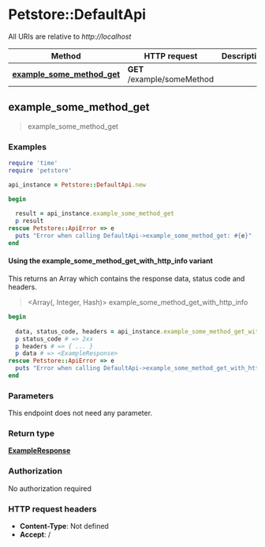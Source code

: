 # Petstore::DefaultApi

All URIs are relative to *http://localhost*

| Method | HTTP request | Description |
| ------ | ------------ | ----------- |
| [**example_some_method_get**](DefaultApi.md#example_some_method_get) | **GET** /example/someMethod |  |


## example_some_method_get

> <ExampleResponse> example_some_method_get





### Examples

```ruby
require 'time'
require 'petstore'

api_instance = Petstore::DefaultApi.new

begin
  
  result = api_instance.example_some_method_get
  p result
rescue Petstore::ApiError => e
  puts "Error when calling DefaultApi->example_some_method_get: #{e}"
end
```

#### Using the example_some_method_get_with_http_info variant

This returns an Array which contains the response data, status code and headers.

> <Array(<ExampleResponse>, Integer, Hash)> example_some_method_get_with_http_info

```ruby
begin
  
  data, status_code, headers = api_instance.example_some_method_get_with_http_info
  p status_code # => 2xx
  p headers # => { ... }
  p data # => <ExampleResponse>
rescue Petstore::ApiError => e
  puts "Error when calling DefaultApi->example_some_method_get_with_http_info: #{e}"
end
```

### Parameters

This endpoint does not need any parameter.

### Return type

[**ExampleResponse**](ExampleResponse.md)

### Authorization

No authorization required

### HTTP request headers

- **Content-Type**: Not defined
- **Accept**: /


